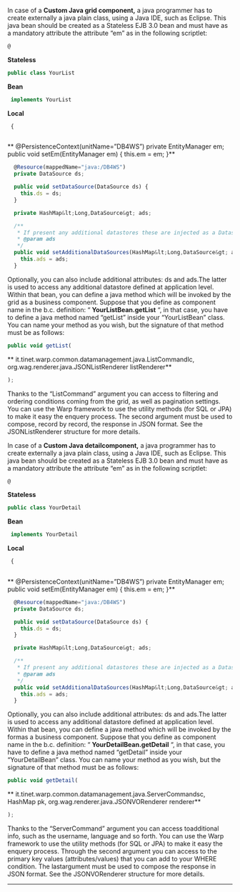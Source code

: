 In case of a **Custom Java grid component,** a java programmer has to create externally a java plain class, using a Java IDE, such as Eclipse.
This java bean should be created as a Stateless EJB 3.0 bean and must have as a mandatory attribute the attribute &#8220;em&#8221; as in the following scriptlet:

```js
@
```

 **Stateless** 

```js
public class YourList
```

 **Bean** 

```js
 implements YourList
```

 **Local** 

```js
 {
  


```

 ** @PersistenceContext(unitName=&#8221;DB4WS&#8221;) private EntityManager em; public void setEm(EntityManager em) { this.em = em; }** 

```js
  @Resource(mappedName="java:/DB4WS")
  private DataSource ds;

  public void setDataSource(DataSource ds) {
    this.ds = ds;
  }

  private HashMap&lt;Long,DataSource&gt; ads;

  /**
   * If present any additional datastores these are injected as a Datasource map from DirectCallServerProxy
   * @param ads
   */
  public void setAdditionalDataSources(HashMap&lt;Long,DataSource&gt; ads) {
    this.ads = ads;
  }

```

Optionally, you can also include additional attributes: ds and ads.The latter is used to access any additional datastore defined at application level.
Within that bean, you can define a java method which will be invoked by the grid as a business component.
Suppose that you define as component name in the b.c. definition: &#8220; **YourListBean.getList** &#8220;, in that case, you have to define a java method named &#8220;getList&#8221; inside your &#8220;YourListBean&#8221; class.
You can name your method as you wish, but the signature of that method must be as follows:

```js
public void getList(

```

 ** it.tinet.warp.common.datamanagement.java.ListCommandlc,  org.wag.renderer.java.JSONListRenderer listRenderer** 

```js
);
```

Thanks to the &#8220;ListCommand&#8221; argument you can access to filtering and ordering conditions coming from the grid, as well as pagination settings.
You can use the Warp framework to use the utility methods (for SQL or JPA) to make it easy the enquery process.
The second argument must be used to compose, record by record, the response in JSON format.
See the JSONListRenderer structure for more details.


In case of a **Custom Java detailcomponent,** a java programmer has to create externally a java plain class, using a Java IDE, such as Eclipse.
This java bean should be created as a Stateless EJB 3.0 bean and must have as a mandatory attribute the attribute &#8220;em&#8221; as in the following scriptlet:

```js
@
```

 **Stateless** 

```js
public class YourDetail
```

 **Bean** 

```js
 implements YourDetail
```

 **Local** 

```js
 {
  


```

 ** @PersistenceContext(unitName=&#8221;DB4WS&#8221;) private EntityManager em; public void setEm(EntityManager em) { this.em = em; }** 

```js
  @Resource(mappedName="java:/DB4WS")
  private DataSource ds;

  public void setDataSource(DataSource ds) {
    this.ds = ds;
  }

  private HashMap&lt;Long,DataSource&gt; ads;

  /**
   * If present any additional datastores these are injected as a Datasource map from DirectCallServerProxy
   * @param ads
   */
  public void setAdditionalDataSources(HashMap&lt;Long,DataSource&gt; ads) {
    this.ads = ads;
  }

```

Optionally, you can also include additional attributes: ds and ads.The latter is used to access any additional datastore defined at application level.
Within that bean, you can define a java method which will be invoked by the formas a business component.
Suppose that you define as component name in the b.c. definition: &#8220; **YourDetailBean.getDetail** &#8220;, in that case, you have to define a java method named &#8220;getDetail&#8221; inside your &#8220;YourDetailBean&#8221; class.
You can name your method as you wish, but the signature of that method must be as follows:

```js
public void getDetail(

```

 ** it.tinet.warp.common.datamanagement.java.ServerCommandsc, HashMap pk,  org.wag.renderer.java.JSONVORenderer renderer** 

```js
);
```

Thanks to the &#8220;ServerCommand&#8221; argument you can access toadditional info, such as the username, language and so forth.
You can use the Warp framework to use the utility methods (for SQL or JPA) to make it easy the enquery process.
Through the second argument you can access to the primary key values (attributes/values) that you can add to your WHERE condition.
The lastargument must be used to compose the response in JSON format.
See the JSONVORenderer structure for more details.


                

---


